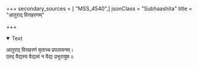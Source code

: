 +++
secondary_sources = [ "MSS_4540",]
jsonClass = "Subhaashita"
title = "आतुराद् वित्तहरणम्"

+++

<details open><summary>Text</summary>

आतुराद् वित्तहरणं मृताच्च प्रपलायनम्।  
एतद् वैद्यस्य वैद्यत्वं न वैद्यः प्रभुरायुषः॥
</details>
